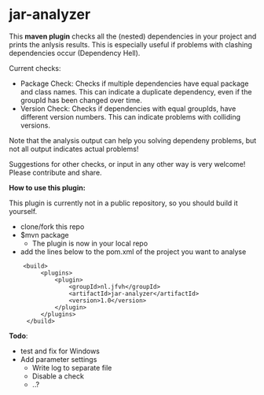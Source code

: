 # jar-analyzer
This **maven plugin** checks all the (nested) dependencies in your project and prints the anlysis results. This is especially useful if problems with clashing dependencies occur (Dependency Hell). 

Current checks:
 - Package Check: Checks if multiple dependencies have equal package and class names. This can indicate a duplicate dependency, even if the groupId has been changed over time.
 - Version Check: Checks if dependencies with equal groupIds, have different version numbers. This can indicate problems with colliding versions.
 
 Note that the analysis output can help you solving dependeny problems,  but not all output indicates actual problems!
 
Suggestions for other checks, or input in any other way is very welcome! Please contribute and share.

**How to use this plugin:**

This plugin is currently not in a public repository, so you should build it yourself.
- clone/fork this repo
- $mvn package
    - The plugin is now in your local repo
- add the lines below to the pom.xml of the project you want to analyse

``` maven
    <build>
         <plugins>
             <plugin>
                 <groupId>nl.jfvh</groupId>
                 <artifactId>jar-analyzer</artifactId>
                 <version>1.0</version>
             </plugin>
         </plugins>
     </build>
```



**Todo**:
- test and fix for Windows
- Add parameter settings
    - Write log to separate file
    - Disable a check
    - ..?
   